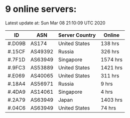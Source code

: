 # 9 online servers:

Latest update at: Sun Mar 08 21:10:09 UTC 2020

| ID | ASN | Server Country | Online |
| -- | --- | -------------- | ------ |
| #.D09B | AS174 | United States | 138 hrs |
| #.15CF | AS49392 | Russia | 326 hrs |
| #.7F1D | AS63949 | Singapore | 1574 hrs |
| #.9FC3 | AS53889 | United States | 1421 hrs |
| #.E069 | AS40065 | United States | 311 hrs |
| #.18A4 | AS56971 | Russia | 9 hrs |
| #.4DA9 | AS14061 | Singapore | 4 hrs |
| #.2A79 | AS63949 | Japan | 1403 hrs |
| #.04C6 | AS63949 | United States | 74 hrs |


